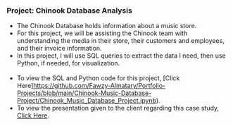 ### Project: Chinook Database Analysis

- The Chinook Database holds information about a music store.
- For this project, we will be assisting the Chinook team with understanding the media in their store, their customers and employees, and their invoice information.
- In this project, I will use SQL queries to extract the data I need, then use Python, if needed, for visualization.
<br><br>   
- To view the SQL and Python code for this project, [Click Here]https://github.com/Fawzy-Almatary/Portfolio-Projects/blob/main/Chinook-Music-Database-Project/Chinook_Music_Database_Project.ipynb).
- To view the presentation given to the client regarding this case study, [Click Here](https://github.com/Fawzy-Almatary/Portfolio-Projects/raw/main/Chinook-Music-Database-Project/Chinook_Music_Database_Project_Presentation.pdf).
